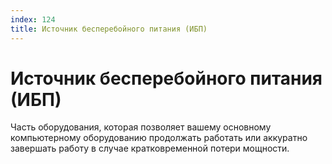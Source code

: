 ```yaml
---
index: 124
title: Источник бесперебойного питания (ИБП)
---
```

# Источник бесперебойного питания (ИБП)

Часть оборудования, которая позволяет вашему основному компьютерному оборудованию продолжать работать или аккуратно завершать работу в случае кратковременной потери мощности.